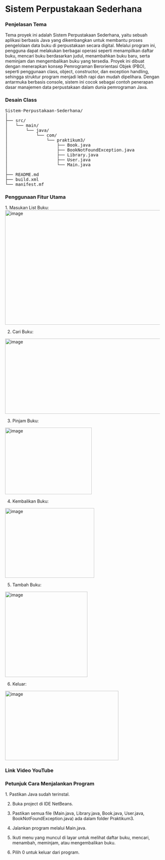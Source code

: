 <h1>Sistem Perpustakaan Sederhana</h1>
<h3>Penjelasan Tema</h3>
Tema proyek ini adalah Sistem Perpustakaan Sederhana, yaitu sebuah aplikasi berbasis Java yang dikembangkan untuk membantu proses pengelolaan data buku di perpustakaan secara digital. Melalui program ini, pengguna dapat melakukan berbagai operasi seperti menampilkan daftar buku, mencari buku berdasarkan judul, menambahkan buku baru, serta meminjam dan mengembalikan buku yang tersedia. Proyek ini dibuat dengan menerapkan konsep Pemrograman Berorientasi Objek (PBO), seperti penggunaan class, object, constructor, dan exception handling, sehingga struktur program menjadi lebih rapi dan mudah dipelihara. Dengan antarmuka berbasis console, sistem ini cocok sebagai contoh penerapan dasar manajemen data perpustakaan dalam dunia pemrograman Java.
<h3>Desain Class</h3>
<pre>
Sistem-Perpustakaan-Sederhana/
│
├── src/                              
│   └── main/
│       └── java/
│           └── com/
│               └── praktikum3/       
│                   ├── Book.java
│                   ├── BookNotFoundException.java
│                   ├── Library.java
│                   ├── User.java
│                   └── Main.java
│
├── README.md                         
├── build.xml                                              
└── manifest.mf
</pre>
<h3>Penggunaan Fitur Utama</h3>
1. Masukan List Buku:
<img width="1262" height="373" alt="image" src="https://github.com/user-attachments/assets/cdd4f442-1106-4ed7-9391-cb6906a2baf3" />

2. Cari Buku:
<img width="830" height="245" alt="image" src="https://github.com/user-attachments/assets/44076086-dc8d-4670-b9af-bdc1176d2c19" />

3. Pinjam Buku:
<img width="282" height="217" alt="image" src="https://github.com/user-attachments/assets/96700628-5060-4402-85e6-813b029a4fb9" />

4. Kembalikan Buku:
<img width="290" height="227" alt="image" src="https://github.com/user-attachments/assets/f67a5036-864e-4cb3-9416-ba6585417adf" />

5. Tambah Buku:
<img width="268" height="278" alt="image" src="https://github.com/user-attachments/assets/442c6e4d-f9a8-410b-8fd7-ee6c40eddb68" />

6. Keluar:
<img width="369" height="226" alt="image" src="https://github.com/user-attachments/assets/b8bfd88c-e51c-47b0-9f07-2048b4cd4b7d" />

<h3>Link Video YouTube</h3>

<h3>Petunjuk Cara Menjalankan Program</h3>
1. Pastikan Java sudah terinstal.

2. Buka project di IDE NetBeans.

3. Pastikan semua file (Main.java, Library.java, Book.java, User.java, BookNotFoundException.java) ada dalam folder Praktikum3.

4. Jalankan program melalui Main.java.

5. Ikuti menu yang muncul di layar untuk melihat daftar buku, mencari, menambah, meminjam, atau mengembalikan buku.

6. Pilih 0 untuk keluar dari program.
